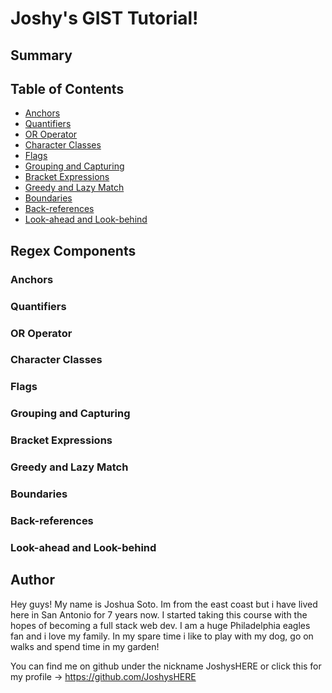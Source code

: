 # Joshy's GIST Tutorial!

## Summary

## Table of Contents

- [Anchors](#anchors)
- [Quantifiers](#quantifiers)
- [OR Operator](#or-operator)
- [Character Classes](#character-classes)
- [Flags](#flags)
- [Grouping and Capturing](#grouping-and-capturing)
- [Bracket Expressions](#bracket-expressions)
- [Greedy and Lazy Match](#greedy-and-lazy-match)
- [Boundaries](#boundaries)
- [Back-references](#back-references)
- [Look-ahead and Look-behind](#look-ahead-and-look-behind)

## Regex Components

### Anchors

### Quantifiers

### OR Operator

### Character Classes

### Flags

### Grouping and Capturing

### Bracket Expressions

### Greedy and Lazy Match

### Boundaries

### Back-references

### Look-ahead and Look-behind

## Author
Hey guys! My name is Joshua Soto. Im from the east coast but i have lived here in San Antonio for 7 years now. I started taking this course with the hopes of becoming a full stack web dev. I am a huge Philadelphia eagles fan and i love my family. In my spare time i like to play with my dog, go on walks and spend time in my garden! 




You can find me on github under the nickname JoshysHERE or click this for my profile -> https://github.com/JoshysHERE




